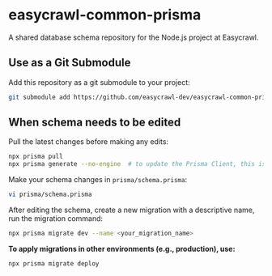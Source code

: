 # easycrawl-common-prisma
A shared database schema repository for the Node.js project at Easycrawl.

## Use as a Git Submodule
Add this repository as a git submodule to your project:
```bash
git submodule add https://github.com/easycrawl-dev/easycrawl-common-prisma.git prisma
```

## When schema needs to be edited
Pull the latest changes before making any edits:
```bash
npx prisma pull
npx prisma generate --no-engine  # to update the Prisma Client, this is necessary
```

Make your schema changes in `prisma/schema.prisma`:
```bash
vi prisma/schema.prisma
```
After editing the schema, create a new migration with a descriptive name, run the migration command:
```bash
npx prisma migrate dev --name <your_migration_name>
```
**To apply migrations in other environments (e.g., production), use:**
```bash
npx prisma migrate deploy
```